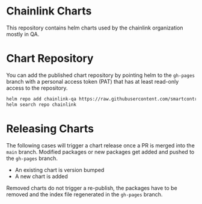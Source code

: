 # Chainlink Charts

This repository contains helm charts used by the chainlink organization mostly in QA.

# Chart Repository

You can add the published chart repository by pointing helm to the `gh-pages` branch with a personal access token (PAT) that has at least read-only access to the repository.

```sh
helm repo add chainlink-qa https://raw.githubusercontent.com/smartcontractkit/qa-charts/gh-pages/
helm search repo chainlink
```

# Releasing Charts

The following cases will trigger a chart release once a PR is merged into the `main` branch.
Modified packages or new packages get added and pushed to the `gh-pages` branch.

- An existing chart is version bumped
- A new chart is added

Removed charts do not trigger a re-publish, the packages have to be removed and the index file regenerated in the `gh-pages` branch.
